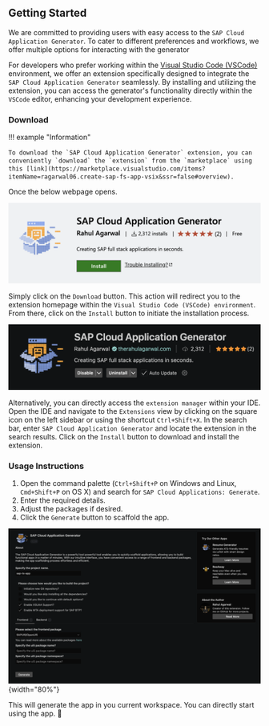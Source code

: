 ## Getting Started

We are committed to providing users with easy access to the `SAP Cloud Application Generator`. To cater to different preferences and workflows, we offer multiple options for interacting with the generator

For developers who prefer working within the [Visual Studio Code (VSCode)](https://code.visualstudio.com/) environment, we offer an extension specifically designed to integrate the `SAP Cloud Application Generator` seamlessly. By installing and utilizing the extension, you can access the generator's functionality directly within the `VSCode` editor, enhancing your development experience.

### Download

!!! example "Information"

    To download the `SAP Cloud Application Generator` extension, you can conveniently `download` the `extension` from the `marketplace` using this [link](https://marketplace.visualstudio.com/items?itemName=ragarwal06.create-sap-fs-app-vsix&ssr=false#overview). 

Once the below webpage opens.

![VSCode Marketplace](../../assets/marketplace.png)

Simply click on the `Download` button. This action will redirect you to the extension homepage within the `Visual Studio Code (VSCode) environment`. From there, click on the `Install` button to initiate the installation process.

![IDE Marketplace](../../assets/vscode1.png)

Alternatively, you can directly access the `extension manager` within your IDE. Open the IDE and navigate to the `Extensions` view by clicking on the square icon on the left sidebar or using the shortcut `Ctrl+Shift+X`. In the search bar, enter `SAP Cloud Application Generator` and locate the extension in the search results. Click on the `Install` button to download and install the extension.

### Usage Instructions

1. Open the command palette (`Ctrl+Shift+P` on Windows and Linux, `Cmd+Shift+P` on OS X) and search for `SAP Cloud Applications: Generate`.
2. Enter the required details.
3. Adjust the packages if desired.
4. Click the `Generate` button to scaffold the app.

![VSCode App](../../assets/vscode2.png){width="80%"}

This will generate the app in you current workspace. You can directly start using the app. 🫡